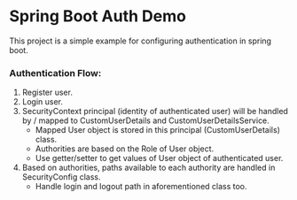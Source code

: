 # Spring Boot Auth Demo

This project is a simple example for configuring authentication in spring boot.

### Authentication Flow:
1. Register user.
2. Login user.
3. SecurityContext principal (identity of authenticated user) will be handled by / mapped to CustomUserDetails and CustomUserDetailsService.
   - Mapped User object is stored in this principal (CustomUserDetails) class.
   - Authorities are based on the Role of User object.
   - Use getter/setter to get values of User object of authenticated user. 
4. Based on authorities, paths available to each authority are handled in SecurityConfig class.
   - Handle login and logout path in aforementioned class too.
